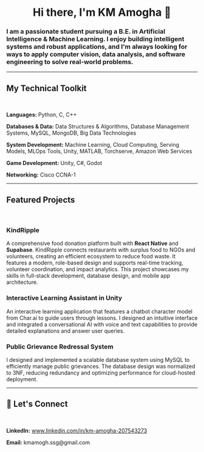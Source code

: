 <h1 align="center">Hi there, I'm KM Amogha 👋</h1>

<h3 align="left">I am a passionate student pursuing a B.E. in Artificial Intelligence & Machine Learning. I enjoy building intelligent systems and robust applications, and I'm always looking for ways to apply computer vision, data analysis, and software engineering to solve real-world problems.</h3>

---

<div align="left">
  <h2>My Technical Toolkit</h2>
  <br>
  <p><b>Languages:</b> Python, C, C++</p>
  <p><b>Databases & Data:</b> Data Structures & Algorithms, Database Management Systems, MySQL, MongoDB, Big Data Technologies</p>
  <p><b>System Development:</b> Machine Learning, Cloud Computing, Serving Models, MLOps Tools, Unity, MATLAB, Torchserve, Amazon Web Services</p>
  <p><b>Game Development:</b> Unity, C#, Godot</p>
  <p><b>Networking:</b> Cisco CCNA-1</p>
</div>

---

<div align="left">
  <h2>Featured Projects</h2>
  <br>

  ### KindRipple
  <p>A comprehensive food donation platform built with <b>React Native</b> and <b>Supabase</b>. KindRipple connects restaurants with surplus food to NGOs and volunteers, creating an efficient ecosystem to reduce food waste. It features a modern, role-based design and supports real-time tracking, volunteer coordination, and impact analytics. This project showcases my skills in full-stack development, database design, and mobile app architecture.</p>

  ### Interactive Learning Assistant in Unity
  <p>An interactive learning application that features a chatbot character model from Char.ai to guide users through lessons. I designed an intuitive interface and integrated a conversational AI with voice and text capabilities to provide detailed explanations and answer user queries.</p>

  ### Public Grievance Redressal System
  <p>I designed and implemented a scalable database system using MySQL to efficiently manage public grievances. The database design was normalized to 3NF, reducing redundancy and optimizing performance for cloud-hosted deployment.</p>
</div>

---

<div align="left">
  <h2>🤝 Let's Connect</h2>
  <br>
  <p><b>LinkedIn:</b> <a href="www.linkedin.com/in/km-amogha-207543273">www.linkedin.com/in/km-amogha-207543273</a></p>
  <p><b>Email:</b> kmamogh.ssg@gmail.com</p>
</div>
